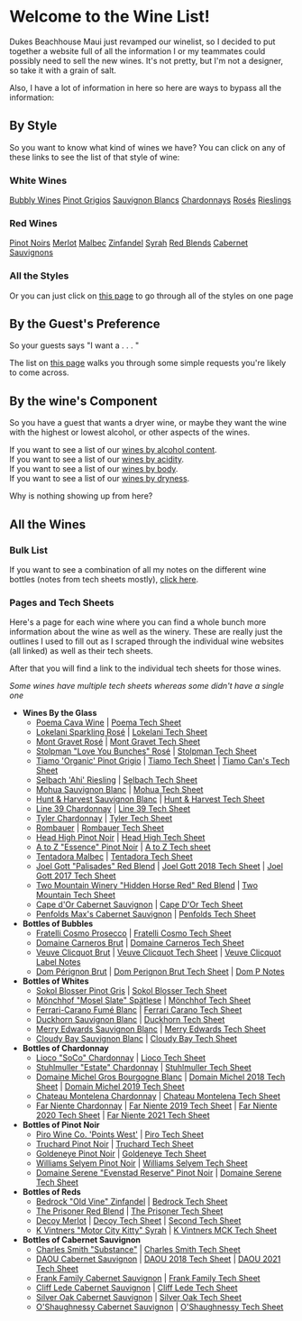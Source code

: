 # Welcome to the Wine List!

Dukes Beachhouse Maui just revamped our winelist, so I decided to put together a website full of all the information I or my teammates could possibly need to sell the new wines. It's not pretty, but I'm not a designer, so take it with a grain of salt.

Also, I have a lot of information in here so here are ways to bypass all the information:

## By Style
So you want to know what kind of wines we have? You can click on any of these links to see the list of that style of wine:
### White Wines
[Bubbly Wines](Bubbly.html)
[Pinot Grigios](Pinot_Grigio.html)
[Sauvignon Blancs](Sauvignon_Blancs.html)
[Chardonnays](Chardonnays.html)
[Rosés](Rosé.html)
[Rieslings](Riesling.html)
### Red Wines
[Pinot Noirs](Pinot_Noir.html)
[Merlot](Merlot.html)
[Malbec](Malbec.html)
[Zinfandel](Zinfandel.html)
[Syrah](Syrah.html)
[Red Blends](Red_Blends.html)
[Cabernet Sauvignons](Cabernet_Sauvignon.html)  

### All the Styles
Or you can just click on [this page](Dukes_Wines_By_Style.md) to go through all of the styles on one page

## By the Guest's Preference
So your guests says "I want a . . . " 

The list on [this page](Wines_By_Guest.md) walks you through some simple requests you're likely to come across.

## By the wine's Component
So you have a guest that wants a dryer wine, or maybe they want the wine with the highest or lowest alcohol, or other aspects of the wines.  

If you want to see a list of our [wines by alcohol content](Dukes_Wines_by_Alcohol.md).  
If you want to see a list of our [wines by acidity](Dukes_Wines_By_Acidity.md).  
If you want to see a list of our [wines by body](Dukes_Wines_By_Body.md).  
If you want to see a list of our [wines by dryness](Dukes_Wines_by_Dryness.md).  

Why is nothing showing up from here?
## All the Wines

### Bulk List
If you want to see a combination of all my notes on the different wine bottles (notes from tech sheets mostly), [click here](Dukes_Wine_List.md).

### Pages and Tech Sheets
Here's a page for each wine where you can find a whole bunch more information about the wine as well as the winery. These are really just the outlines I used to fill out as I scraped through the individual wine websites (all linked) as well as their tech sheets.

After that you will find a link to the individual tech sheets for those wines.  

*Some wines have multiple tech sheets whereas some didn't have a single one*
- **Wines By the Glass**
  - [Poema Cava Wine](pages/Poema.md) | [Poema Tech Sheet](assets/Poema_Brut.pdf)
  - [Lokelani Sparkling Rosé](pages/Lokelani.md) | [Lokelani Tech Sheet](assets/Lokelani_Rose.pdf)
  - [Mont Gravet Rosé](pages/Mont_Gravet.md) | [Mont Gravet Tech Sheet](assets/Mont_Gravet_Rose.pdf)
  - [Stolpman "Love You Bunches" Rosé](pages/Stolpman.md) | [Stolpman Tech Sheet](assets/2020_Stoilpman_Love_You_Bunches.pdf)
  - [Tiamo 'Organic' Pinot Grigio](pages/Tiamo.md) | [Tiamo Tech Sheet](assets/Tiamo_PG.pdf) | [Tiamo Can's Tech Sheet](assets/Tiamo_PG_Can.pdf)
  - [Selbach 'Ahi' Riesling](pages/Selbach.md) | [Selbach Tech Sheet](assets/Selbach_Riesling.pdf)
  - [Mohua Sauvignon Blanc](pages/Mohua.md) | [Mohua Tech Sheet](asseets/Mohua_SB.pdf)
  - [Hunt & Harvest Sauvignon Blanc](pages/Hunt_And_Harvest.md) | [Hunt & Harvest Tech Sheet](assets/Hunt_And_Harvest_SB.pdf)
  - [Line 39 Chardonnay](pages/Line_39_Chard.md) | [Line 39 Tech Sheet](assets/Line_39_Chard.pdf)
  - [Tyler Chardonnay](pages/Tyler.md) | [Tyler Tech Sheet](assets/Tyler_Chardonnay.pdf)
  - [Rombauer](pages/Rombauer.md) | [Rombauer Tech Sheet](assets/Rombauer_Carneros_Chard.pdf)
  - [Head High Pinot Noir](pages/Head_High.md) | [Head High Tech Sheet](assets/Head_High_PN.pdf)
  - [A to Z "Essence" Pinot Noir](pages/AtoZ.md) | [A to Z Tech sheet](assets/A_to_Z_Essence_PN.pdf)
  - [Tentadora Malbec](pages/Tentadora.md) | [Tentadora Tech Sheet](assets/Tentadora_Malbec.pdf)
  - [Joel Gott "Palisades" Red Blend](pages/Joel_Gott.md) | [Joel Gott 2018 Tech Sheet](assets/Joel_Gott_2018.pdf) | [Joel Gott 2017 Tech Sheet](assets/Joel_Gott_2018.pdf)
  - [Two Mountain Winery "Hidden Horse Red" Red Blend](pages/Two_Mountain.md) | [Two Mountain Tech Sheet](assets/Hidden_Horse_Red.pdf)
  - [Cape d'Or Cabernet Sauvignon](pages/Cape_DOr.md) | [Cape D'Or Tech Sheet](assets/Cape_Dor_Cab.pdf)
  - [Penfolds Max's Cabernet Sauvignon](pages/Penfolds.md) | [Penfolds Tech Sheet](assets/Penfolds_Maxs_Cab.pdf)
- **Bottles of Bubbles**
  - [Fratelli Cosmo Prosecco](pages/Fratelli_Cosmo.md) | [Fratelli Cosmo Tech Sheet](assets/Fratelli_Prosecco.pdf)
  - [Domaine Carneros Brut](pages/Domain_Carneros.md) | [Domaine Carneros Tech Sheet](assets/Domaine_Carneros_Brut.pdf)
  - [Veuve Clicquot Brut](pages/Veuve_Clicquot.md) | [Veuve Clicquot Tech Sheet](assets/Veuve_Clicquot.pdf) | [Veuve Clicquot Label Notes](assets/Veuve_Clicquot_Brut.pdf)
  - [Dom Pérignon Brut](pages/Dom_P.md) | [Dom Perignon Brut Tech Sheet](assets/Dom_Perignon.pdf) | [Dom P Notes](assets/Dom_P_Notes.pdf)
- **Bottles of Whites**
  - [Sokol Blosser Pinot Gris](pages/Sokol_Blosser.md) | [Sokol Blosser Tech Sheet](assets/Sokol_Blosser_PG.pdf)
  - [Mönchhof "Mosel Slate" Spätlese](pages/Moncchof.md) | [Mönchhof Tech Sheet](assets/Monchhof_Mosel_Riesling.pdf)
  - [Ferrari-Carano Fumé Blanc](pages/Ferrari_Carano.md) | [Ferrari Carano Tech Sheet](assets/Ferrai_Carano_FumeBlanc.pdf)
  - [Duckhorn Sauvignon Blanc](pages/Duckhorn.md) | [Duckhorn Tech Sheet](assets/Duckhorn_SB.pdf)
  - [Merry Edwards Sauvignon Blanc](pages/Merry_Edwards.md) | [Merry Edwards Tech Sheet](assets/Merry_Edwards_SB.pdf)
  - [Cloudy Bay Sauvignon Blanc](pages/Cloudy_Bay.md) | [Cloudy Bay Tech Sheet](assets/Cloudy_Bay_SB.pdf)
- **Bottles of Chardonnay**
  - [Lioco "SoCo" Chardonnay](pages/Lioco.md) | [Lioco Tech Sheet](assets/LIOCO.pdf)
  - [Stuhlmuller "Estate" Chardonnay](pages/Stuhlmuller.md) | [Stuhlmuller Tech Sheet](assets/Stuhlmuller_Estate_Chard.pdf)
  - [Domaine Michel Gros Bourgogne Blanc](pages/Domaine_Michel.md) | [Domain Michel 2018 Tech Sheet](assets/Domaine_Michel_2018.pdf) | [Domain Michel 2019 Tech Sheet](assets/Domaine_Michel_2019.pdf)
  - [Chateau Montelena Chardonnay](pages/Chateau_Montelena.md) | [Chateau Montelena Tech Sheet](assets/Chateau_Montelena_Chard.pdf)
  - [Far Niente Chardonnay](pages/Far_Niente.md) | [Far Niente 2019 Tech Sheet](assets/Far_Niente_2019.pdf) | [Far Niente 2020 Tech Sheet](assets/Far_Niente_2020.pdf) | [Far Niente 2021 Tech Sheet](assets/Far_Niente_2021.pdf)
- **Bottles of Pinot Noir**
  - [Piro Wine Co. 'Points West'](pages/Piro_Points_West.md) | [Piro Tech Sheet](assets/Points_West.pdf)
  - [Truchard Pinot Noir](pages/Truchard.md) | [Truchard Tech Sheet](assets/Truchard.pdf)
  - [Goldeneye Pinot Noir](pages/Goldeneye.md) | [Goldeneye Tech Sheet](assets/Goldeneye.pdf)
  - [Williams Selyem Pinot Noir](pages/Williams_Selyem.md) | [Williams Selyem Tech Sheet](assets/Williams_Selyem.pdf)
  - [Domaine Serene "Evenstad Reserve" Pinot Noir](pages/Domaine_Serene_Evenstad.md) | [Domaine Serene Tech Sheet](assets/Domaine_Serene.pdf)
- **Bottles of Reds**
  - [Bedrock "Old Vine" Zinfandel](pages/Bedrock.md) | [Bedrock Tech Sheet](assets/Bedrock.pdf)
  - [The Prisoner Red Blend](pages/The_Prisoner.md) | [The Prisoner Tech Sheet](assets/The_Prisoner.pdf)
  - [Decoy Merlot](pages/Decoy.md) | [Decoy Tech Sheet](assets/Decoy.pdf) | [Second Tech Sheet](assets/Decoy_2019.pdf)
  - [K Vintners "Motor City Kitty" Syrah](pages/K_Vintners.md) | [K Vintners MCK Tech Sheet](assets/K_Vintners.pdf)
- **Bottles of Cabernet Sauvignon**
  - [Charles Smith "Substance"](pages/Charles_Smith_Substance.md) | [Charles Smith Tech Sheet](assets/Charles_Smith.pdf)
  - [DAOU Cabernet Sauvignon](pages/DAOU.md) | [DAOU 2018 Tech Sheet](assets/DAOU_2018.pdf) | [DAOU 2021 Tech Sheet](assets/DAOU_2021.pdf)
  - [Frank Family Cabernet Sauvignon](pages/Frank_Family.md) | [Frank Family Tech Sheet](assets/Frank_Family.pdf)
  - [Cliff Lede Cabernet Sauvignon](pages/Cliff_Lede.md) | [Cliff Lede Tech Sheet](assets/Cliff_Lede.pdf)
  - [Silver Oak Cabernet Sauvignon](pages/Silver_Oak.md) | [Silver Oak Tech Sheet](assets/Silver_Oak.pdf)
  - [O'Shaughnessy Cabernet Sauvignon](pages/O_Shaughnessy.md) | [O'Shaughnessy Tech Sheet](assets/O'Shaughnessy.pdf)

